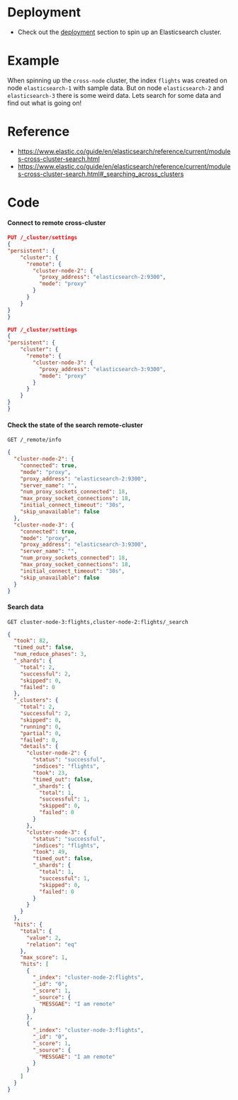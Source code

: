 # Deployment 

- Check out the [deployment](../../deployment/cross-node/README.md) section to spin up an Elasticsearch cluster.

# Example
When spinning up the `cross-node` cluster, the index `flights` was created on node `elasticsearch-1` with sample data. But on node `elasticsearch-2` and `elasticsearch-3` there is some weird data. Lets search for some data and find out what is going on!

# Reference
- https://www.elastic.co/guide/en/elasticsearch/reference/current/modules-cross-cluster-search.html
- https://www.elastic.co/guide/en/elasticsearch/reference/current/modules-cross-cluster-search.html#_searching_across_clusters
# Code
#### Connect to remote cross-cluster
```json
PUT /_cluster/settings
{
"persistent": {
    "cluster": {
      "remote": {
        "cluster-node-2": {
          "proxy_address": "elasticsearch-2:9300",
          "mode": "proxy"
        }
      }
    }
}
}
```

```json
PUT /_cluster/settings
{
"persistent": {
    "cluster": {
      "remote": {
        "cluster-node-3": {
          "proxy_address": "elasticsearch-3:9300",
          "mode": "proxy"
        }
      }
    }
}
}
```

#### Check the state of the search remote-cluster
```
GET /_remote/info
```
```json
{
  "cluster-node-2": {
    "connected": true,
    "mode": "proxy",
    "proxy_address": "elasticsearch-2:9300",
    "server_name": "",
    "num_proxy_sockets_connected": 18,
    "max_proxy_socket_connections": 18,
    "initial_connect_timeout": "30s",
    "skip_unavailable": false
  },
  "cluster-node-3": {
    "connected": true,
    "mode": "proxy",
    "proxy_address": "elasticsearch-3:9300",
    "server_name": "",
    "num_proxy_sockets_connected": 18,
    "max_proxy_socket_connections": 18,
    "initial_connect_timeout": "30s",
    "skip_unavailable": false
  }
}
```

#### Search data
```
GET cluster-node-3:flights,cluster-node-2:flights/_search
```

```json
{
  "took": 82,
  "timed_out": false,
  "num_reduce_phases": 3,
  "_shards": {
    "total": 2,
    "successful": 2,
    "skipped": 0,
    "failed": 0
  },
  "_clusters": {
    "total": 2,
    "successful": 2,
    "skipped": 0,
    "running": 0,
    "partial": 0,
    "failed": 0,
    "details": {
      "cluster-node-2": {
        "status": "successful",
        "indices": "flights",
        "took": 23,
        "timed_out": false,
        "_shards": {
          "total": 1,
          "successful": 1,
          "skipped": 0,
          "failed": 0
        }
      },
      "cluster-node-3": {
        "status": "successful",
        "indices": "flights",
        "took": 49,
        "timed_out": false,
        "_shards": {
          "total": 1,
          "successful": 1,
          "skipped": 0,
          "failed": 0
        }
      }
    }
  },
  "hits": {
    "total": {
      "value": 2,
      "relation": "eq"
    },
    "max_score": 1,
    "hits": [
      {
        "_index": "cluster-node-2:flights",
        "_id": "0",
        "_score": 1,
        "_source": {
          "MESSGAE": "I am remote"
        }
      },
      {
        "_index": "cluster-node-3:flights",
        "_id": "0",
        "_score": 1,
        "_source": {
          "MESSGAE": "I am remote"
        }
      }
    ]
  }
}
```